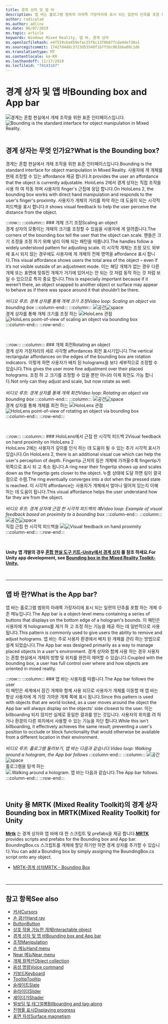 ```yaml
---
title: 경계 상자 및 앱 바
description: 앱 바는 홀로그램 범위의 아래쪽 가장자리에 표시 되는 일련의 단추를 포함 하는 개체 수준 메뉴입니다.
author: radicalad
ms.author: adlinv
ms.date: 06/07/2019
ms.topic: article
keywords: Windows Mixed Reality, 앱 바, 경계 상자
ms.openlocfilehash: e4f519cba459efac25f6c1370b07fcda4def30a1
ms.sourcegitcommit: 17427d4d8c3723d53540f1b7f5bc061bba08c1d6
ms.translationtype: MT
ms.contentlocale: ko-KR
ms.lasthandoff: 11/17/2019
ms.locfileid: "74143167"
---
```

# <a name="bounding-box-and-app-bar"></a><span data-ttu-id="6a781-104">경계 상자 및 앱 바</span><span class="sxs-lookup"><span data-stu-id="6a781-104">Bounding box and App bar</span></span>
<span data-ttu-id="6a781-105">![경계는 혼합 현실에서 개체 조작을 위한 표준 인터페이스입니다.](images/UX/UX_Hero_BoundingBox.jpg)</span><span class="sxs-lookup"><span data-stu-id="6a781-105">![Bounding is the standard interface for object manipulation in Mixed Reality.](images/UX/UX_Hero_BoundingBox.jpg)</span></span><br>
<br>

## <a name="what-is-the-bounding-box"></a><span data-ttu-id="6a781-106">경계 상자는 무엇 인가요?</span><span class="sxs-lookup"><span data-stu-id="6a781-106">What is the Bounding box?</span></span>

<span data-ttu-id="6a781-107">경계는 혼합 현실에서 개체 조작을 위한 표준 인터페이스입니다.</span><span class="sxs-lookup"><span data-stu-id="6a781-107">Bounding is the standard interface for object manipulation in Mixed Reality.</span></span> <span data-ttu-id="6a781-108">사용자에 게 개체를 현재 조정할 수 있는 affordance 제공 합니다.</span><span class="sxs-lookup"><span data-stu-id="6a781-108">It provides the user an affordance that the object is currently adjustable.</span></span> <span data-ttu-id="6a781-109">HoloLens 2에서 경계 상자는 직접 조작을 사용 하 여 작동 하며 사용자의 finger's 근접에 응답 합니다.</span><span class="sxs-lookup"><span data-stu-id="6a781-109">On HoloLens 2, the bounding box works with direct hand manipulation and responds to the user's finger's proximity.</span></span> <span data-ttu-id="6a781-110">사용자가 개체의 거리를 파악 하는 데 도움이 되는 시각적 피드백을 표시 합니다.</span><span class="sxs-lookup"><span data-stu-id="6a781-110">It shows visual feedback to help the user perceive the distance from the object.</span></span>

:::row:::
    :::column:::
        ### <a name="scaling-an-objectbr"></a><span data-ttu-id="6a781-111">개체 크기 조정</span><span class="sxs-lookup"><span data-stu-id="6a781-111">Scaling an object</span></span><br>
        <span data-ttu-id="6a781-112">경계 상자의 모퉁이는 개체의 크기를 조정할 수 있음을 사용자에 게 알려줍니다.</span><span class="sxs-lookup"><span data-stu-id="6a781-112">The corners of the bounding box tell the user that the object can scale.</span></span> <span data-ttu-id="6a781-113">핸들은 크기 조정을 조정 하기 위해 널리 이해 되는 패턴을 따릅니다.</span><span class="sxs-lookup"><span data-stu-id="6a781-113">The handles follow a widely understood pattern for adjusting scale.</span></span> <span data-ttu-id="6a781-114">이 시각적 개체는 조정 모드 외부에 표시 되지 않는 경우에도 사용자에 게 개체의 전체 영역을 affordance 표시 합니다.</span><span class="sxs-lookup"><span data-stu-id="6a781-114">This visual affordance shows users the total area of the object – even if it’s not visible outside of an adjustment mode.</span></span> <span data-ttu-id="6a781-115">이는 해당 개체가 없는 경우 다른 개체 또는 표면에 맞춰진 개체가 거기에 있어서는 안 되는 것 처럼 동작 하는 것 처럼 보일 수 있으므로 특히 중요 합니다.</span><span class="sxs-lookup"><span data-stu-id="6a781-115">This is especially important because if it weren’t there, an object snapped to another object or surface may appear to behave as if there was space around it that shouldn’t be there.</span></span><br>
        <br>
        <span data-ttu-id="6a781-116">*비디오 루프: 경계 상자를 통해 개체 크기 조정*</span><span class="sxs-lookup"><span data-stu-id="6a781-116">*Video loop: Scaling an object via bounding box*</span></span>
    :::column-end:::
        :::column:::
        <span data-ttu-id="6a781-117">![공간](images/spacer-20x582.png)</span><span class="sxs-lookup"><span data-stu-id="6a781-117">![space](images/spacer-20x582.png)</span></span><br>
       <span data-ttu-id="6a781-118">경계 상자를 통해 개체 크기를 조정 하는 ![HoloLens 관점](images/HoloLens2_BoundingBox.gif)</span><span class="sxs-lookup"><span data-stu-id="6a781-118">![HoloLens point-of-view of scaling an object via bounding box](images/HoloLens2_BoundingBox.gif)</span></span><br>
    :::column-end:::
:::row-end:::

<br>

:::row:::
    :::column:::
        ### <a name="rotating-an-objectbr"></a><span data-ttu-id="6a781-119">개체 회전</span><span class="sxs-lookup"><span data-stu-id="6a781-119">Rotating an object</span></span><br>
        <span data-ttu-id="6a781-120">경계 상자 가장자리의 세로 사각형 affordances 회전 표시기입니다.</span><span class="sxs-lookup"><span data-stu-id="6a781-120">The vertical rectangular affordances on the edges of the bounding box are rotation indicators.</span></span> <span data-ttu-id="6a781-121">이렇게 하면 사용자가 배치 된 holograms을 보다 세부적으로 조정할 수 있습니다.</span><span class="sxs-lookup"><span data-stu-id="6a781-121">This gives the user more fine adjustment over their placed holograms.</span></span> <span data-ttu-id="6a781-122">조정 하 고 크기를 조정할 수 있을 뿐만 아니라 이제 회전도 가능 합니다.</span><span class="sxs-lookup"><span data-stu-id="6a781-122">Not only can they adjust and scale, but now rotate as well.</span></span><br>
        <br>
        <span data-ttu-id="6a781-123">*비디오 루프: 경계 상자를 통해 개체 회전*</span><span class="sxs-lookup"><span data-stu-id="6a781-123">*Video loop: Rotating an object via bounding box*</span></span>
    :::column-end:::
        :::column:::
        <span data-ttu-id="6a781-124">![공간](images/spacer-20x582.png)</span><span class="sxs-lookup"><span data-stu-id="6a781-124">![space](images/spacer-20x582.png)</span></span><br>
       <span data-ttu-id="6a781-125">경계 상자를 통해 개체를 회전 하는 ![HoloLens 관점](images/HoloLens2_BoundingBox_Rotate.gif)</span><span class="sxs-lookup"><span data-stu-id="6a781-125">![HoloLens point-of-view of rotating an object via bounding box](images/HoloLens2_BoundingBox_Rotate.gif)</span></span><br>
    :::column-end:::
:::row-end:::

<br>

:::row:::
    :::column:::
        ### <a name="visual-feedback-on-hand-proximity-on-hololens-2br"></a><span data-ttu-id="6a781-126">HoloLens에서 근접 한 시각적 피드백 2</span><span class="sxs-lookup"><span data-stu-id="6a781-126">Visual feedback on hand proximity on HoloLens 2</span></span><br>
        <span data-ttu-id="6a781-127">HoloLens 2에는 사용자가 깊이를 인식 하는 데 도움이 될 수 있는 추가 시각적 표시가 있습니다.</span><span class="sxs-lookup"><span data-stu-id="6a781-127">On HoloLens 2, there is an additional visual cue which can help the user's perception of depth.</span></span> <span data-ttu-id="6a781-128">Fingertip 근처의 링은 개체에 가까울수록 fingertip가 위쪽으로 표시 되 고 축소 됩니다.</span><span class="sxs-lookup"><span data-stu-id="6a781-128">A ring near their fingertip shows up and scales down as the fingertip gets closer to the object.</span></span> <span data-ttu-id="6a781-129">누름 상태에 도달 하면 링이 결국 점으로 수렴.</span><span class="sxs-lookup"><span data-stu-id="6a781-129">The ring eventually converges into a dot when the pressed state is reached.</span></span> <span data-ttu-id="6a781-130">이 시각적 affordance는 사용자가 개체에서 얼마나 떨어져 있는지 이해 하는 데 도움이 됩니다.</span><span class="sxs-lookup"><span data-stu-id="6a781-130">This visual affordance helps the user understand how far they are from the object.</span></span><br>
        <br>
        <span data-ttu-id="6a781-131">*비디오 루프: 경계 상자에 근접 한 시각적 피드백의 예*</span><span class="sxs-lookup"><span data-stu-id="6a781-131">*Video loop: Example of visual feedback based on proximity to a bounding box*</span></span>
    :::column-end:::
        :::column:::
        <span data-ttu-id="6a781-132">![공간](images/spacer-20x582.png)</span><span class="sxs-lookup"><span data-stu-id="6a781-132">![space](images/spacer-20x582.png)</span></span><br>
       <span data-ttu-id="6a781-133">직접 근접 한 시각적 피드백을 ![](images/HoloLens2_Proximity.gif)</span><span class="sxs-lookup"><span data-stu-id="6a781-133">![Visual feedback on hand proximity](images/HoloLens2_Proximity.gif)</span></span><br>
    :::column-end:::
:::row-end:::

<br>

<span data-ttu-id="6a781-134">**Unity 앱 개발의 경우 [혼합 현실 도구 키트-Unity에서 경계 상자](https://microsoft.github.io/MixedRealityToolkit-Unity/Documentation/README_BoundingBox.html) 를 참조 하세요.**</span><span class="sxs-lookup"><span data-stu-id="6a781-134">**For Unity app development, see [Bounding box in the Mixed Reality Toolkit-Unity.](https://microsoft.github.io/MixedRealityToolkit-Unity/Documentation/README_BoundingBox.html)**</span></span>

<br>

---

## <a name="what-is-the-app-bar"></a><span data-ttu-id="6a781-135">앱 바 란?</span><span class="sxs-lookup"><span data-stu-id="6a781-135">What is the App bar?</span></span>

<span data-ttu-id="6a781-136">앱 바는 홀로그램 범위의 아래쪽 가장자리에 표시 되는 일련의 단추를 포함 하는 개체 수준 메뉴입니다.</span><span class="sxs-lookup"><span data-stu-id="6a781-136">The App bar is a object-level menu containing a series of buttons that displays on the bottom edge of a hologram's bounds.</span></span> <span data-ttu-id="6a781-137">이 패턴은 사용자에 게 holograms를 제거 하 고 조정 하는 기능을 제공 하는 데 일반적으로 사용 됩니다.</span><span class="sxs-lookup"><span data-stu-id="6a781-137">This pattern is commonly used to give users the ability to remove and adjust holograms.</span></span> <span data-ttu-id="6a781-138">앱 바는 주로 사용자 환경에서 배치 된 개체를 관리 하는 방법으로 설계 되었습니다.</span><span class="sxs-lookup"><span data-stu-id="6a781-138">The App bar was designed primarily as a way to manage placed objects in a user's environment.</span></span> <span data-ttu-id="6a781-139">경계 상자와 함께 사용 하는 경우 사용자는 혼합 현실에서 개체의 방향 및 위치를 완전히 제어할 수 있습니다.</span><span class="sxs-lookup"><span data-stu-id="6a781-139">Coupled with the bounding box, a user has full control over where and how objects are oriented in mixed reality.</span></span>

:::row:::
    :::column:::
        ### <a name="the-app-bar-follows-the-userbr"></a><span data-ttu-id="6a781-140">앱 바는 사용자를 따릅니다.</span><span class="sxs-lookup"><span data-stu-id="6a781-140">The App bar follows the user</span></span><br>
        <span data-ttu-id="6a781-141">이 패턴은 세계에서 잠긴 개체와 함께 사용 되므로 사용자가 개체를 이동할 때 앱 바는 항상 사용자에 게 가장 가까운 개체 쪽에 표시 됩니다.</span><span class="sxs-lookup"><span data-stu-id="6a781-141">Since this pattern is used with objects that are world locked, as a user moves around the object the App bar will always display on the objects' side closest to the user.</span></span> <span data-ttu-id="6a781-142">이는 billboarding 되지 않지만 실제로 동일한 결과를 얻는 것입니다. 사용자의 위치를 려 하거나 환경의 다른 위치에서 사용할 수 있는 기능을 차단 합니다.</span><span class="sxs-lookup"><span data-stu-id="6a781-142">While this isn't billboarding, it effectively achieves the same result; preventing a user's position to occlude or block functionality that would otherwise be available from a different location in their environment.</span></span> <br>
        <br>
        <span data-ttu-id="6a781-143">*비디오 루프: 홀로그램 둘러보기, 앱 바는 다음과 같습니다.*</span><span class="sxs-lookup"><span data-stu-id="6a781-143">*Video loop: Walking around a hologram, the App bar follows*</span></span>
    :::column-end:::
        :::column:::
        <span data-ttu-id="6a781-144">![공간](images/spacer-20x582.png)</span><span class="sxs-lookup"><span data-stu-id="6a781-144">![space](images/spacer-20x582.png)</span></span><br>
       <span data-ttu-id="6a781-145">홀로그램을 탐색 하는 ![.</span><span class="sxs-lookup"><span data-stu-id="6a781-145">![Walking around a hologram.</span></span> <span data-ttu-id="6a781-146">앱 바는 다음과 같습니다.](images/HoloLens2_AppBarFollowing.gif)</span><span class="sxs-lookup"><span data-stu-id="6a781-146">The App bar follows.](images/HoloLens2_AppBarFollowing.gif)</span></span><br>
    :::column-end:::
:::row-end:::

<br>


## <a name="bounding-box-in-mrtkmixed-reality-toolkit-for-unity"></a><span data-ttu-id="6a781-147">Unity 용 MRTK (Mixed Reality Toolkit)의 경계 상자</span><span class="sxs-lookup"><span data-stu-id="6a781-147">Bounding box in MRTK(Mixed Reality Toolkit) for Unity</span></span>
<span data-ttu-id="6a781-148">**[Mrtk](https://github.com/Microsoft/MixedRealityToolkit-Unity)** 는 경계 상자와 앱 바에 대 한 스크립트 및 prefabs을 제공 합니다.</span><span class="sxs-lookup"><span data-stu-id="6a781-148">**[MRTK](https://github.com/Microsoft/MixedRealityToolkit-Unity)** provides scripts and prefabs for the Bounding box and App bar.</span></span> <span data-ttu-id="6a781-149">BoundingBox.cs 스크립트를 개체에 할당 하기만 하면 경계 상자를 추가할 수 있습니다.</span><span class="sxs-lookup"><span data-stu-id="6a781-149">You can add a Bounding box by simply assigning the BoundingBox.cs script onto any object.</span></span>

* [<span data-ttu-id="6a781-150">MRTK-경계 상자</span><span class="sxs-lookup"><span data-stu-id="6a781-150">MRTK - Bounding Box</span></span>](https://microsoft.github.io/MixedRealityToolkit-Unity/Documentation/README_BoundingBox.html)


<br>

---


## <a name="see-also"></a><span data-ttu-id="6a781-151">참고 항목</span><span class="sxs-lookup"><span data-stu-id="6a781-151">See also</span></span>

* [<span data-ttu-id="6a781-152">커서</span><span class="sxs-lookup"><span data-stu-id="6a781-152">Cursors</span></span>](cursors.md)
* [<span data-ttu-id="6a781-153">손 광선</span><span class="sxs-lookup"><span data-stu-id="6a781-153">Hand ray</span></span>](point-and-commit.md)
* [<span data-ttu-id="6a781-154">Button</span><span class="sxs-lookup"><span data-stu-id="6a781-154">Button</span></span>](button.md)
* [<span data-ttu-id="6a781-155">상호 작용 가능한 개체</span><span class="sxs-lookup"><span data-stu-id="6a781-155">Interactable object</span></span>](interactable-object.md)
* [<span data-ttu-id="6a781-156">경계 상자 및 앱 바</span><span class="sxs-lookup"><span data-stu-id="6a781-156">Bounding box and App bar</span></span>](app-bar-and-bounding-box.md)
* [<span data-ttu-id="6a781-157">조작</span><span class="sxs-lookup"><span data-stu-id="6a781-157">Manipulation</span></span>](direct-manipulation.md)
* [<span data-ttu-id="6a781-158">손 메뉴</span><span class="sxs-lookup"><span data-stu-id="6a781-158">Hand menu</span></span>](hand-menu.md)
* [<span data-ttu-id="6a781-159">Near 메뉴</span><span class="sxs-lookup"><span data-stu-id="6a781-159">Near menu</span></span>](near-menu.md)
* [<span data-ttu-id="6a781-160">개체 컬렉션</span><span class="sxs-lookup"><span data-stu-id="6a781-160">Object collection</span></span>](object-collection.md)
* [<span data-ttu-id="6a781-161">음성 명령</span><span class="sxs-lookup"><span data-stu-id="6a781-161">Voice command</span></span>](voice-input.md)
* [<span data-ttu-id="6a781-162">키보드</span><span class="sxs-lookup"><span data-stu-id="6a781-162">Keyboard</span></span>](keyboard.md)
* [<span data-ttu-id="6a781-163">Tooltip</span><span class="sxs-lookup"><span data-stu-id="6a781-163">Tooltip</span></span>](tooltip.md)
* [<span data-ttu-id="6a781-164">슬레이트</span><span class="sxs-lookup"><span data-stu-id="6a781-164">Slate</span></span>](slate.md)
* [<span data-ttu-id="6a781-165">슬라이더</span><span class="sxs-lookup"><span data-stu-id="6a781-165">Slider</span></span>](slider.md)
* [<span data-ttu-id="6a781-166">셰이더가</span><span class="sxs-lookup"><span data-stu-id="6a781-166">Shader</span></span>](shader.md)
* [<span data-ttu-id="6a781-167">빌보딩 및 태그얼롱</span><span class="sxs-lookup"><span data-stu-id="6a781-167">Billboarding and tag-along</span></span>](billboarding-and-tag-along.md)
* [<span data-ttu-id="6a781-168">진행률 표시</span><span class="sxs-lookup"><span data-stu-id="6a781-168">Displaying progress</span></span>](progress.md)
* [<span data-ttu-id="6a781-169">표면 자성</span><span class="sxs-lookup"><span data-stu-id="6a781-169">Surface magnetism</span></span>](surface-magnetism.md)
